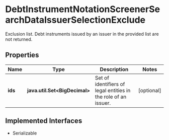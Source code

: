 

# DebtInstrumentNotationScreenerSearchDataIssuerSelectionExclude

Exclusion list. Debt instruments issued by an issuer in the provided list are not returned.

## Properties

Name | Type | Description | Notes
------------ | ------------- | ------------- | -------------
**ids** | **java.util.Set&lt;BigDecimal&gt;** | Set of identifiers of legal entities in the role of an issuer. |  [optional]


## Implemented Interfaces

* Serializable


